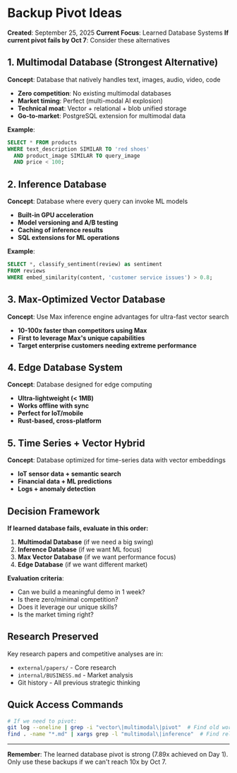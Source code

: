 # Backup Pivot Ideas

**Created**: September 25, 2025
**Current Focus**: Learned Database Systems
**If current pivot fails by Oct 7**: Consider these alternatives

## 1. Multimodal Database (Strongest Alternative)

**Concept**: Database that natively handles text, images, audio, video, code
- **Zero competition**: No existing multimodal databases
- **Market timing**: Perfect (multi-modal AI explosion)
- **Technical moat**: Vector + relational + blob unified storage
- **Go-to-market**: PostgreSQL extension for multimodal data

**Example**:
```sql
SELECT * FROM products
WHERE text_description SIMILAR TO 'red shoes'
  AND product_image SIMILAR TO query_image
  AND price < 100;
```

## 2. Inference Database

**Concept**: Database where every query can invoke ML models
- **Built-in GPU acceleration**
- **Model versioning and A/B testing**
- **Caching of inference results**
- **SQL extensions for ML operations**

**Example**:
```sql
SELECT *, classify_sentiment(review) as sentiment
FROM reviews
WHERE embed_similarity(content, 'customer service issues') > 0.8;
```

## 3. Max-Optimized Vector Database

**Concept**: Use Max inference engine advantages for ultra-fast vector search
- **10-100x faster than competitors using Max**
- **First to leverage Max's unique capabilities**
- **Target enterprise customers needing extreme performance**

## 4. Edge Database System

**Concept**: Database designed for edge computing
- **Ultra-lightweight (< 1MB)**
- **Works offline with sync**
- **Perfect for IoT/mobile**
- **Rust-based, cross-platform**

## 5. Time Series + Vector Hybrid

**Concept**: Database optimized for time-series data with vector embeddings
- **IoT sensor data + semantic search**
- **Financial data + ML predictions**
- **Logs + anomaly detection**

## Decision Framework

**If learned database fails, evaluate in this order:**

1. **Multimodal Database** (if we need a big swing)
2. **Inference Database** (if we want ML focus)
3. **Max Vector Database** (if we want performance focus)
4. **Edge Database** (if we want different market)

**Evaluation criteria**:
- Can we build a meaningful demo in 1 week?
- Is there zero/minimal competition?
- Does it leverage our unique skills?
- Is the market timing right?

## Research Preserved

Key research papers and competitive analyses are in:
- `external/papers/` - Core research
- `internal/BUSINESS.md` - Market analysis
- Git history - All previous strategic thinking

## Quick Access Commands

```bash
# If we need to pivot:
git log --oneline | grep -i "vector\|multimodal\|pivot"  # Find old work
find . -name "*.md" | xargs grep -l "multimodal\|inference"  # Find relevant docs
```

---

**Remember**: The learned database pivot is strong (7.89x achieved on Day 1). Only use these backups if we can't reach 10x by Oct 7.